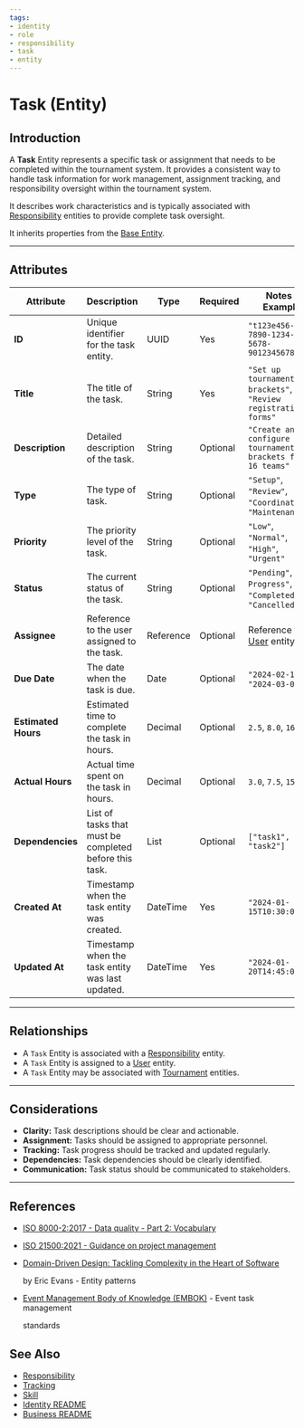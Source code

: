 ```yaml
---
tags:
- identity
- role
- responsibility
- task
- entity
---
```


# Task (Entity)

## Introduction

A **Task** Entity represents a specific task or assignment that needs to be completed within the tournament system. It
provides a consistent way to handle task information for work management, assignment tracking, and responsibility
oversight within the tournament system.

It describes work characteristics and is typically associated with [Responsibility](responsibility.md) entities to
provide complete task oversight.

It inherits properties from the [Base Entity](../../../foundation/base_entity.md).

---

## **Attributes**

| Attribute           | Description                                            | Type      | Required | Notes / Example                                               |
| ------------------- | ------------------------------------------------------ | --------- | -------- | ------------------------------------------------------------- |
| **ID**              | Unique identifier for the task entity.                 | UUID      | Yes      | `"t123e456-7890-1234-5678-901234567890"`                      |
| **Title**           | The title of the task.                                 | String    | Yes      | `"Set up tournament brackets"`, `"Review registration forms"` |
| **Description**     | Detailed description of the task.                      | String    | Optional | `"Create and configure tournament brackets for 16 teams"`     |
| **Type**            | The type of task.                                      | String    | Optional | `"Setup"`, `"Review"`, `"Coordination"`, `"Maintenance"`      |
| **Priority**        | The priority level of the task.                        | String    | Optional | `"Low"`, `"Normal"`, `"High"`, `"Urgent"`                     |
| **Status**          | The current status of the task.                        | String    | Optional | `"Pending"`, `"In Progress"`, `"Completed"`, `"Cancelled"`    |
| **Assignee**        | Reference to the user assigned to the task.            | Reference | Optional | Reference to [User](../../account/account.md) entity                           |
| **Due Date**        | The date when the task is due.                         | Date      | Optional | `"2024-02-15"`, `"2024-03-01"`                                |
| **Estimated Hours** | Estimated time to complete the task in hours.          | Decimal   | Optional | `2.5`, `8.0`, `16.0`                                          |
| **Actual Hours**    | Actual time spent on the task in hours.                | Decimal   | Optional | `3.0`, `7.5`, `15.0`                                          |
| **Dependencies**    | List of tasks that must be completed before this task. | List      | Optional | `["task1", "task2"]`                                          |
| **Created At**      | Timestamp when the task entity was created.            | DateTime  | Yes      | `"2024-01-15T10:30:00Z"`                                      |
| **Updated At**      | Timestamp when the task entity was last updated.       | DateTime  | Yes      | `"2024-01-20T14:45:00Z"`                                      |

---

## **Relationships**

- A `Task` Entity is associated with a [Responsibility](responsibility.md) entity.
- A `Task` Entity is assigned to a [User](../../account/account.md) entity.
- A `Task` Entity may be associated with [Tournament](../../../tournament/README.md) entities.

---

## **Considerations**

- **Clarity:** Task descriptions should be clear and actionable.
- **Assignment:** Tasks should be assigned to appropriate personnel.
- **Tracking:** Task progress should be tracked and updated regularly.
- **Dependencies:** Task dependencies should be clearly identified.
- **Communication:** Task status should be communicated to stakeholders.

---

## References

- [ISO 8000-2:2017 - Data quality - Part 2: Vocabulary](https://www.iso.org/standard/36326.html)
- [ISO 21500:2021 - Guidance on project management](https://www.iso.org/standard/50003.html)
- [Domain-Driven Design: Tackling Complexity in the Heart of Software](https://www.amazon.com/Domain-Driven-Design-Tackling-Complexity-Software/dp/0321125215)

  by Eric Evans - Entity patterns

- [Event Management Body of Knowledge (EMBOK)](https://www.embok.org/index.php/embok-model) - Event task management

  standards

## See Also

- [Responsibility](../../../identity/role/responsibility/responsibility.md)
- [Tracking](../../../identity/role/responsibility/tracking.md)
- [Skill](../../../identity/role/responsibility/skill.md)
- [Identity README](../../../identity/README.md)
- [Business README](../../../README.md)
